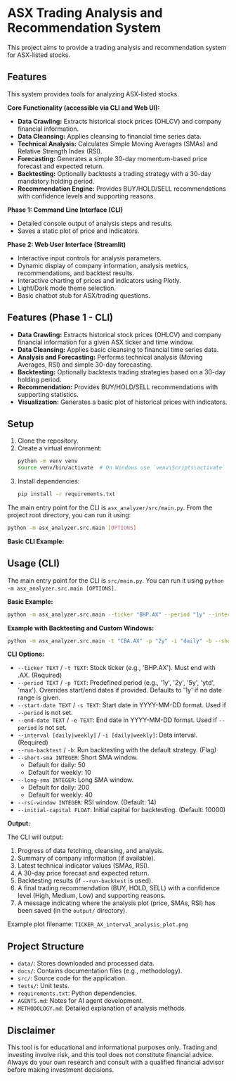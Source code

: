 # ASX Trading Analysis and Recommendation System

This project aims to provide a trading analysis and recommendation system for ASX-listed stocks.

## Features

This system provides tools for analyzing ASX-listed stocks.

**Core Functionality (accessible via CLI and Web UI):**
*   **Data Crawling:** Extracts historical stock prices (OHLCV) and company financial information.
*   **Data Cleansing:** Applies cleansing to financial time series data.
*   **Technical Analysis:** Calculates Simple Moving Averages (SMAs) and Relative Strength Index (RSI).
*   **Forecasting:** Generates a simple 30-day momentum-based price forecast and expected return.
*   **Backtesting:** Optionally backtests a trading strategy with a 30-day mandatory holding period.
*   **Recommendation Engine:** Provides BUY/HOLD/SELL recommendations with confidence levels and supporting reasons.

**Phase 1: Command Line Interface (CLI)**
*   Detailed console output of analysis steps and results.
*   Saves a static plot of price and indicators.

**Phase 2: Web User Interface (Streamlit)**
*   Interactive input controls for analysis parameters.
*   Dynamic display of company information, analysis metrics, recommendations, and backtest results.
*   Interactive charting of prices and indicators using Plotly.
*   Light/Dark mode theme selection.
*   Basic chatbot stub for ASX/trading questions.

## Features (Phase 1 - CLI)

*   **Data Crawling:** Extracts historical stock prices (OHLCV) and company financial information for a given ASX ticker and time window.
*   **Data Cleansing:** Applies basic cleansing to financial time series data.
*   **Analysis and Forecasting:** Performs technical analysis (Moving Averages, RSI) and simple 30-day forecasting.
*   **Backtesting:** Optionally backtests trading strategies based on a 30-day holding period.
*   **Recommendation:** Provides BUY/HOLD/SELL recommendations with supporting statistics.
*   **Visualization:** Generates a basic plot of historical prices with indicators.

## Setup

1.  Clone the repository.
2.  Create a virtual environment:
    ```bash
    python -m venv venv
    source venv/bin/activate  # On Windows use `venv\Scripts\activate`
    ```
3.  Install dependencies:
    ```bash
    pip install -r requirements.txt
    ```

The main entry point for the CLI is `asx_analyzer/src/main.py`. From the project root directory, you can run it using:

```bash
python -m asx_analyzer.src.main [OPTIONS]
```

**Basic CLI Example:**
## Usage (CLI)

The main entry point for the CLI is `src/main.py`. You can run it using `python -m asx_analyzer.src.main [OPTIONS]`.

**Basic Example:**

```bash
python -m asx_analyzer.src.main --ticker "BHP.AX" --period "1y" --interval "daily"
```

**Example with Backtesting and Custom Windows:**

```bash
python -m asx_analyzer.src.main -t "CBA.AX" -p "2y" -i "daily" -b --short-sma 20 --long-sma 50 --rsi-window 10 --initial-capital 5000
```

**CLI Options:**

*   `--ticker TEXT` / `-t TEXT`: Stock ticker (e.g., 'BHP.AX'). Must end with .AX. (Required)
*   `--period TEXT` / `-p TEXT`: Predefined period (e.g., '1y', '2y', '5y', 'ytd', 'max'). Overrides start/end dates if provided. Defaults to '1y' if no date range is given.
*   `--start-date TEXT` / `-s TEXT`: Start date in YYYY-MM-DD format. Used if `--period` is not set.
*   `--end-date TEXT` / `-e TEXT`: End date in YYYY-MM-DD format. Used if `--period` is not set.
*   `--interval [daily|weekly]` / `-i [daily|weekly]`: Data interval. (Required)
*   `--run-backtest` / `-b`: Run backtesting with the default strategy. (Flag)
*   `--short-sma INTEGER`: Short SMA window.
    *   Default for daily: 50
    *   Default for weekly: 10
*   `--long-sma INTEGER`: Long SMA window.
    *   Default for daily: 200
    *   Default for weekly: 40
*   `--rsi-window INTEGER`: RSI window. (Default: 14)
*   `--initial-capital FLOAT`: Initial capital for backtesting. (Default: 10000)

**Output:**

The CLI will output:
1.  Progress of data fetching, cleansing, and analysis.
2.  Summary of company information (if available).
3.  Latest technical indicator values (SMAs, RSI).
4.  A 30-day price forecast and expected return.
5.  Backtesting results (if `--run-backtest` is used).
6.  A final trading recommendation (BUY, HOLD, SELL) with a confidence level (High, Medium, Low) and supporting reasons.
7.  A message indicating where the analysis plot (price, SMAs, RSI) has been saved (in the `output/` directory).

Example plot filename: `TICKER_AX_interval_analysis_plot.png`

## Project Structure

*   `data/`: Stores downloaded and processed data.
*   `docs/`: Contains documentation files (e.g., methodology).
*   `src/`: Source code for the application.
*   `tests/`: Unit tests.
*   `requirements.txt`: Python dependencies.
*   `AGENTS.md`: Notes for AI agent development.
*   `METHODOLOGY.md`: Detailed explanation of analysis methods.

## Disclaimer

This tool is for educational and informational purposes only. Trading and investing involve risk, and this tool does not constitute financial advice. Always do your own research and consult with a qualified financial advisor before making investment decisions.
